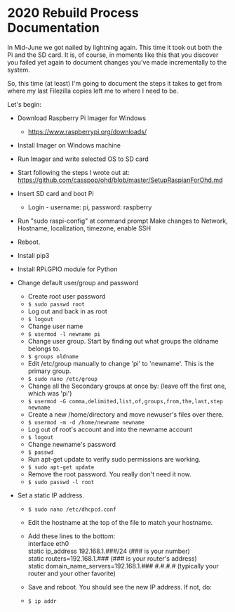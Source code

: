 # 2020 Rebuild Process Documentation

In Mid-June we got nailed by lightning again.  This time it took out both the Pi and the SD card.
It is, of course, in moments like this that you discover you failed yet again to document changes you've made incrementally to the system.

So, this time (at least) I'm going to document the steps it takes to get from where my last Filezilla copies left me to where I need to be.  

Let's begin:

- Download Raspberry Pi Imager for Windows
  - <https://www.raspberrypi.org/downloads/>
- Install Imager on Windows machine
- Run Imager and write selected OS to SD card
- Start following the steps I wrote out at: <https://github.com/casspop/ohd/blob/master/SetupRaspianForOhd.md>
- Insert SD card and boot Pi
  - Login - username: pi, password: raspberry
- Run "sudo raspi-config" at command prompt
        Make changes to Network, Hostname, localization, timezone, enable SSH
- Reboot.
- Install pip3
- Install RPi.GPIO module for Python
- Change default user/group and password
  - Create root user password
  - ```$ sudo passwd root```
  - Log out and back in as root
  - ```$ logout```
  - Change user name
  - ```$ usermod -l newname pi```
  - Change user group.  Start by finding out what groups the oldname belongs to.
  - ```$ groups oldname```
  - Edit /etc/group manually to change 'pi' to 'newname'.  This is the primary group.
  - ```$ sudo nano /etc/group```
  - Change all the Secondary groups at once by:  (leave off the first one, which was 'pi')
  - ```$ usermod -G comma,delimited,list,of,groups,from,the,last,step newname```
  - Create a new /home/directory and move newuser's files over there.
  - ```$ usermod -m -d /home/newname newname```
  - Log out of root's account and into the newname account
  - ```$ logout```
  - Change newname's password
  - ```$ passwd```
  - Run apt-get update to verify sudo permissions are working.
  - ```$ sudo apt-get update```
  - Remove the root password.  You really don't need it now.
  - ```$ sudo passwd -l root```

- Set a static IP address.
  - ```$ sudo nano /etc/dhcpcd.conf```
  - Edit the hostname at the top of the file to match your hostname.
  - Add these lines to the bottom:<br>
        interface eth0<br>
        static ip_address 192.168.1.###/24  (### is your number)<br>
        static routers=192.168.1.###  (### is your router's address)<br>
        static domain_name_servers=192.168.1.### #.#.#.# (typically your router and your other favorite)<br>

  - Save and reboot.  You should see the new IP address.  If not, do:
  - ```$ ip addr```
